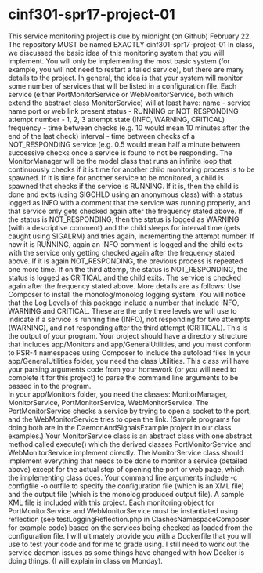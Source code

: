 # cinf301-spr17-project-01


This service monitoring project is due by midnight (on Github) February 22.  The repository MUST be named EXACTLY cinf301-spr17-project-01
In class, we discussed the basic idea of this monitoring system that you will implement.  You will only be implementing the most basic system (for example, you will not need to restart a failed service), but there are many details to the project.  In general, the idea is that your system will monitor some number of services that will be listed in a configuration file.  Each service (either PortMonitorService or WebMonitorService, both which extend the abstract class MonitorService) will at least have:
name - service name
port or web link
present status - RUNNING or NOT_RESPONDING
attempt number - 1, 2, 3
attempt state (INFO, WARNING, CRITICAL)
frequency - time between checks (e.g. 10 would mean 10 minutes after the end of the last check)
interval - time between checks of a NOT_RESPONDING service (e.g. 0.5 would mean half a minute between successive checks once a service is found to not be responding.
The MonitorManager will be the model class that runs an infinite loop that continuously checks if it is time for another child monitoring process is to be spawned.  If it is time for another service to be monitored, a child is spawned that checks if the service is RUNNING.  If it is, then the child is done and exits (using SIGCHLD using an anonymous class) with a status logged as INFO with a comment that the service was running properly, and that service only gets checked again after the frequency stated above.  If the status is NOT_RESPONDING, then the status is logged as WARNING (with a descriptive comment) and the child sleeps for interval time (gets caught using SIGALRM) and tries again, incrementing the attempt number.  If now it is RUNNING, again an INFO comment is logged and the child exits with the service only getting checked again after the frequency stated above.  If it is again NOT_RESPONDING, the previous process is repeated one more time.  If on the third attemp, the status is NOT_RESPONDING, the status is logged as CRITICAL and the child exits.  The service is checked again after the frequency stated above.
More details are as follows:
Use Composer to install the monolog/monolog logging system.  You will notice that the Log Levels of this package include a number that include INFO, WARNING and CRITICAL.  These are the only three levels we will use to indicate if a service is running fine (INFO), not responding for two attempts (WARNING), and not responding after the third attempt (CRITICAL).  This is the output of your program.
Your project should have a directory structure that includes app/Monitors and app/GeneralUtilities, and you must conform to PSR-4 namespaces using Composer to include the autoload files
In your app/GeneralUtilities folder, you need the class Utilities.  This class will have your parsing arguments code from your homework (or you will need to complete it for this project) to parse the command line arguments to be passed in to the program.  
In your app/Monitors folder, you need the classes: MonitorManager, MonitorService, PortMonitorService, WebMonitorService.  The PortMonitorService checks a service by trying to open a socket to the port, and the WebMonitorService tries to open the link. (Sample programs for doing both are in the DaemonAndSignalsExample project in our class examples.)
Your MonitorService class is an abstract class with one abstract method called execute() which the derived classes PortMonitorService and WebMonitorService implement directly.  The MonitorService class should implement everything that needs to be done to monitor a service (detailed above) except for the actual step of opening the port or web page, which the implementing class does.
Your command line arguments include -c configfile -o outfile to specify the configuration file (which is an XML file) and the output file (which is the monolog produced output file).  A sample XML file is included with this project.
Each monitoring object for PortMonitorService and WebMonitorService must be instantiated using reflection (see testLoggingReflection.php in ClashesNamespaceComposer for example code) based on the services being checked as loaded from the configuration file.
I will ultimately provide you with a Dockerfile that you will use to test your code and for me to grade using.  I still need to work out the service daemon issues as some things have changed with how Docker is doing things.  (I will explain in class on Monday).
